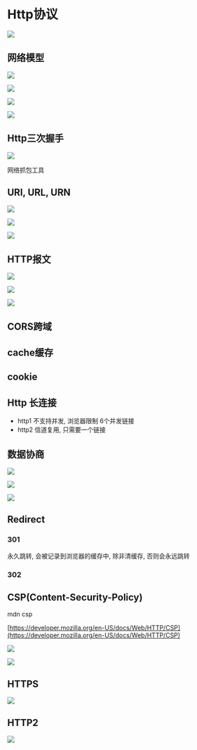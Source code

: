 # Http协议

![](../.gitbook/assets/image%20%2860%29.png)

## 网络模型

![](../.gitbook/assets/image%20%284%29.png)

![](../.gitbook/assets/image%20%2847%29.png)

![](../.gitbook/assets/image%20%2815%29.png)



![](../.gitbook/assets/image%20%2866%29.png)

## Http三次握手

![](../.gitbook/assets/image%20%2850%29.png)

网络抓包工具

## URI, URL, URN

![](../.gitbook/assets/image%20%2832%29.png)

![](../.gitbook/assets/image%20%2857%29.png)

![](../.gitbook/assets/image%20%2818%29.png)

## HTTP报文

![](../.gitbook/assets/image%20%2864%29.png)

![](../.gitbook/assets/image%20%2811%29.png)

![](../.gitbook/assets/image%20%287%29.png)

## CORS跨域

## cache缓存

## cookie

## Http 长连接

* http1 不支持并发, 浏览器限制 6个并发链接
* http2 信道复用, 只需要一个链接

## 数据协商

![](../.gitbook/assets/image%20%2865%29.png)

![](../.gitbook/assets/image%20%2837%29.png)

![](../.gitbook/assets/image%20%2842%29.png)

## Redirect

### 301

永久跳转, 会被记录到浏览器的缓存中, 除非清缓存, 否则会永远跳转

### 302

## CSP\(Content-Security-Policy\)

mdn csp

[https://developer.mozilla.org/en-US/docs/Web/HTTP/CSP](https://developer.mozilla.org/en-US/docs/Web/HTTP/CSP)

![](../.gitbook/assets/image%20%2810%29.png)

![](../.gitbook/assets/image%20%2844%29.png)

## HTTPS

![](../.gitbook/assets/image%20%2823%29.png)

## HTTP2

![](../.gitbook/assets/image%20%2821%29.png)



